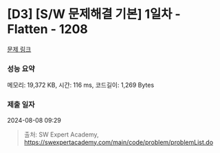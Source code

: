 # [D3] [S/W 문제해결 기본] 1일차 - Flatten - 1208 

[문제 링크](https://swexpertacademy.com/main/code/problem/problemDetail.do?contestProbId=AV139KOaABgCFAYh) 

### 성능 요약

메모리: 19,372 KB, 시간: 116 ms, 코드길이: 1,269 Bytes

### 제출 일자

2024-08-08 09:29



> 출처: SW Expert Academy, https://swexpertacademy.com/main/code/problem/problemList.do